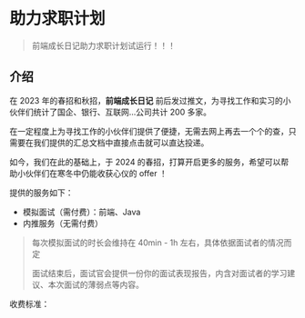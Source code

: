 # 助力求职计划

> 前端成长日记助力求职计划试运行！！！

## 介绍

在 2023 年的春招和秋招，**前端成长日记** 前后发过推文，为寻找工作和实习的小伙伴们统计了国企、银行、互联网...公司共计 200 多家。

在一定程度上为寻找工作的小伙伴们提供了便捷，无需去网上再去一个个的查，只需要在我们提供的汇总文档中直接点击就可以直达投递。

如今，我们在此的基础上，于 2024 的春招，打算开启更多的服务，希望可以帮助小伙伴们在寒冬中仍能收获心仪的 offer ！

提供的服务如下：

- 模拟面试（需付费）：前端、Java   
- 内推服务（无需付费）

> 每次模拟面试的时长会维持在 40min - 1h 左右，具体依据面试者的情况而定
>
> 面试结束后，面试官会提供一份你的面试表现报告，内含对面试者的学习建议、本次面试的薄弱点等内容。

收费标准：

